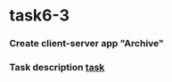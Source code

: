 # task6-3
### Create client-server app "Archive"
### Task description [task](https://github.com/OlgaDorohova/task6-3/blob/main/Practice_6.pdf)
